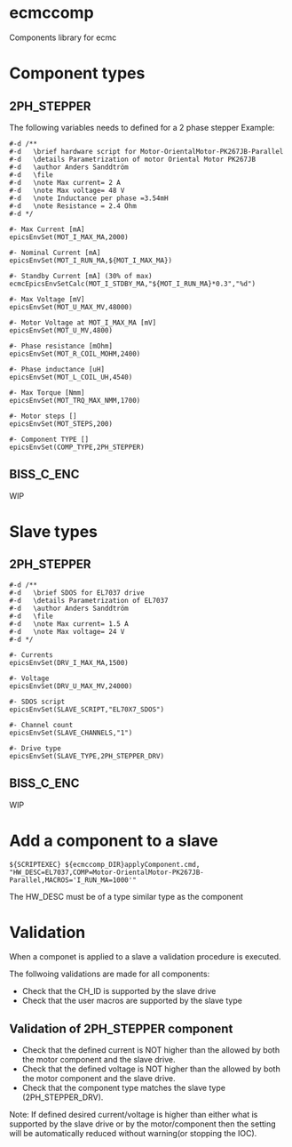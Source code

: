 # ecmccomp

Components library for ecmc

# Component types

## 2PH_STEPPER

The following variables needs to defined for a 2 phase stepper
Example:
```
#-d /**
#-d   \brief hardware script for Motor-OrientalMotor-PK267JB-Parallel
#-d   \details Parametrization of motor Oriental Motor PK267JB
#-d   \author Anders Sanddtröm
#-d   \file
#-d   \note Max current= 2 A
#-d   \note Max voltage= 48 V
#-d   \note Inductance per phase =3.54mH
#-d   \note Resistance = 2.4 Ohm
#-d */

#- Max Current [mA]
epicsEnvSet(MOT_I_MAX_MA,2000)

#- Nominal Current [mA]
epicsEnvSet(MOT_I_RUN_MA,${MOT_I_MAX_MA})

#- Standby Current [mA] (30% of max)
ecmcEpicsEnvSetCalc(MOT_I_STDBY_MA,"${MOT_I_RUN_MA}*0.3","%d")

#- Max Voltage [mV]
epicsEnvSet(MOT_U_MAX_MV,48000)

#- Motor Voltage at MOT_I_MAX_MA [mV]
epicsEnvSet(MOT_U_MV,4800)

#- Phase resistance [mOhm]
epicsEnvSet(MOT_R_COIL_MOHM,2400)

#- Phase inductance [uH]
epicsEnvSet(MOT_L_COIL_UH,4540)

#- Max Torque [Nmm]
epicsEnvSet(MOT_TRQ_MAX_NMM,1700)

#- Motor steps []
epicsEnvSet(MOT_STEPS,200)

#- Component TYPE []
epicsEnvSet(COMP_TYPE,2PH_STEPPER)

```
## BISS_C_ENC
WIP

# Slave types

## 2PH_STEPPER

```
#-d /**
#-d   \brief SDOS for EL7037 drive
#-d   \details Parametrization of EL7037
#-d   \author Anders Sanddtröm
#-d   \file
#-d   \note Max current= 1.5 A
#-d   \note Max voltage= 24 V
#-d */

#- Currents
epicsEnvSet(DRV_I_MAX_MA,1500)

#- Voltage
epicsEnvSet(DRV_U_MAX_MV,24000)

#- SDOS script
epicsEnvSet(SLAVE_SCRIPT,"EL70X7_SDOS")

#- Channel count
epicsEnvSet(SLAVE_CHANNELS,"1")

#- Drive type
epicsEnvSet(SLAVE_TYPE,2PH_STEPPER_DRV)
```

## BISS_C_ENC
WIP


# Add a component to a slave

```
${SCRIPTEXEC} ${ecmccomp_DIR}applyComponent.cmd, "HW_DESC=EL7037,COMP=Motor-OrientalMotor-PK267JB-Parallel,MACROS='I_RUN_MA=1000'"
```
The HW_DESC must be of a type similar type as the component

# Validation

When a componet is applied to a slave a validation procedure is executed.

The follwoing validations are made for all components:
* Check that the CH_ID is supported by the slave drive
* Check that the user macros are supported by the slave type

##  Validation of 2PH_STEPPER component
* Check that the defined current is NOT higher than the allowed by both the motor component and the slave drive.
* Check that the defined voltage is NOT higher than the allowed by both the motor component and the slave drive.
* Check that the component type matches the slave type (2PH_STEPPER_DRV).

Note: If defined desired current/voltage is higher than either what is supported by the slave drive or by the motor/component then the setting will be automatically reduced without warning(or stopping the IOC).
